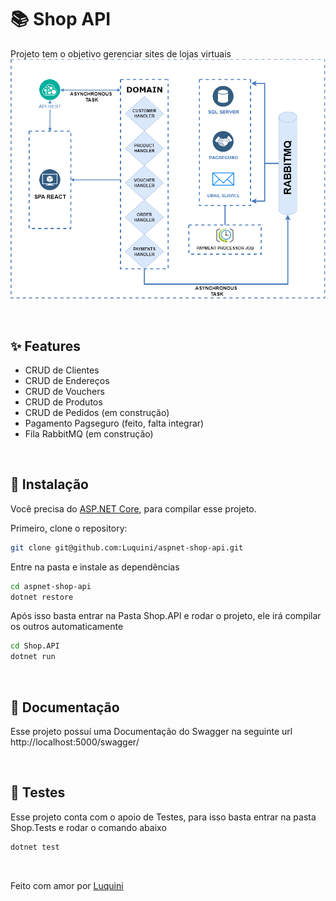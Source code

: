 # :books: Shop API

Projeto tem o objetivo gerenciar sites de lojas virtuais
![diagrama](https://github.com/Luquini/aspnet-shop-api/blob/main/diagram.png)

<br>

## :sparkles: Features
- CRUD de Clientes
- CRUD de Endereços
- CRUD de Vouchers 
- CRUD de Produtos
- CRUD de Pedidos (em construção)
- Pagamento Pagseguro (feito, falta integrar)
- Fila RabbitMQ (em construção)

<br>

## :wrench: Instalação
Você precisa do [ASP.NET Core](https://dotnet.microsoft.com/en-us/learn/aspnet/hello-world-tutorial/install), para compilar esse projeto.

Primeiro, clone o repository:
```bash
git clone git@github.com:Luquini/aspnet-shop-api.git
```
Entre na pasta e instale as dependências
```bash
cd aspnet-shop-api
dotnet restore
```
Após isso basta entrar na Pasta Shop.API e rodar o projeto, ele irá compilar os outros automaticamente
```bash
cd Shop.API
dotnet run
```

<br>

## :book: Documentação

Esse projeto possuí uma Documentação do Swagger na seguinte url http://localhost:5000/swagger/

<br>

## 	:microscope: Testes
Esse projeto conta com o apoio de Testes, para isso basta entrar na pasta Shop.Tests
e rodar o comando abaixo

```bash
dotnet test
```

<br>

Feito com amor por [Luquini](https://github.com/Luquini)